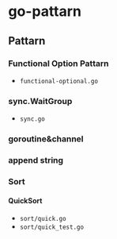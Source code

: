 # go-pattarn

## Pattarn

### Functional Option Pattarn
- `functional-optional.go`

### sync.WaitGroup
- `sync.go`

### goroutine&channel

### append string

### Sort

#### QuickSort
- `sort/quick.go`
- `sort/quick_test.go`
